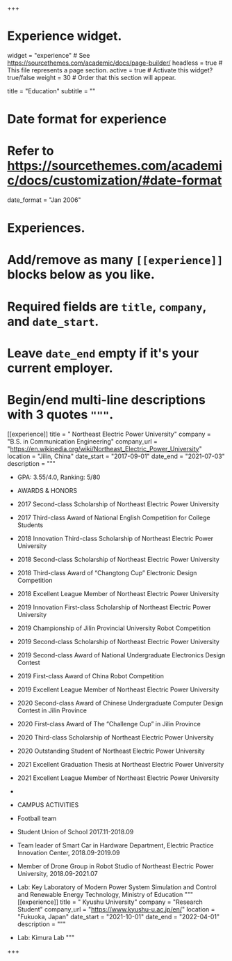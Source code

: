 +++
# Experience widget.
widget = "experience"  # See https://sourcethemes.com/academic/docs/page-builder/
headless = true  # This file represents a page section.
active = true  # Activate this widget? true/false
weight = 30  # Order that this section will appear.

title = "Education"
subtitle = ""

# Date format for experience
#   Refer to https://sourcethemes.com/academic/docs/customization/#date-format
date_format = "Jan 2006"

# Experiences.
#   Add/remove as many `[[experience]]` blocks below as you like.
#   Required fields are `title`, `company`, and `date_start`.
#   Leave `date_end` empty if it's your current employer.
#   Begin/end multi-line descriptions with 3 quotes `"""`.
[[experience]]
  title = " Northeast Electric Power University"
  company = "B.S. in Communication Engineering"
  company_url = "https://en.wikipedia.org/wiki/Northeast_Electric_Power_University"
  location = "Jilin, China"
  date_start = "2017-09-01"
  date_end = "2021-07-03"
  description = """
  
  * GPA: 3.55/4.0, Ranking: 5/80
  * AWARDS & HONORS
  * 2017 Second-class Scholarship of Northeast Electric Power University
  * 2017 Third-class Award of National English Competition for College Students
  * 2018 Innovation Third-class Scholarship of Northeast Electric Power University
  * 2018 Second-class Scholarship of Northeast Electric Power University
  * 2018 Third-class Award of “Changtong Cup” Electronic Design Competition
  * 2018 Excellent League Member of Northeast Electric Power University
  * 2019 Innovation First-class Scholarship of Northeast Electric Power University
  * 2019 Championship of Jilin Provincial University Robot Competition
  * 2019 Second-class Scholarship of Northeast Electric Power University
  * 2019 Second-class Award of National Undergraduate Electronics Design Contest
  * 2019 First-class Award of China Robot Competition
  * 2019 Excellent League Member of Northeast Electric Power University
  * 2020 Second-class Award of Chinese Undergraduate Computer Design Contest in Jilin Province
  * 2020 First-class Award of The “Challenge Cup” in Jilin Province
  * 2020 Third-class Scholarship of Northeast Electric Power University
  * 2020 Outstanding Student of Northeast Electric Power University
  * 2021 Excellent Graduation Thesis at Northeast Electric Power University
  * 2021 Excellent League Member of Northeast Electric Power University
  * 
  * CAMPUS ACTIVITIES
  * Football team
  * Student Union of School 2017.11-2018.09 
  * Team leader of Smart Car in Hardware Department, Electric Practice Innovation Center, 2018.09-2019.09
  * Member of Drone Group in Robot Studio of Northeast Electric Power University, 2018.09-2021.07
  * Lab: Key Laboratory of Modern Power System Simulation and Control and Renewable Energy Technology, Ministry of Education
  """
[[experience]]
  title = " Kyushu University"
  company = "Research Student"
  company_url = "https://www.kyushu-u.ac.jp/en/"
  location = "Fukuoka, Japan"
  date_start = "2021-10-01"
  date_end = "2022-04-01"
  description = """
  
  * Lab: Kimura Lab
  """  
  
+++
